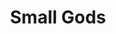 ---
title: "Small Gods"
hashtag: "small-gods"
tags:
  - Book
  - God as a Character
  - Discworld
  - Terry Pratchett
---